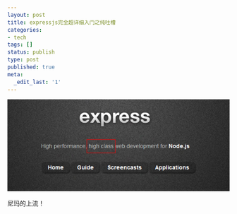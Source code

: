 ```yaml
---
layout: post
title: expressjs完全超详细入门之纯吐槽
categories:
- tech
tags: []
status: publish
type: post
published: true
meta:
  _edit_last: '1'
---
```


![express](/images/expressjs.png)

尼玛的上流！
